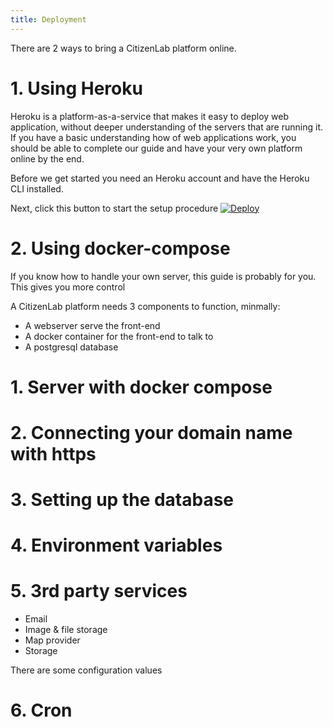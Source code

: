 ```yaml
---
title: Deployment
---
```


There are 2 ways to bring a CitizenLab platform online.

# 1. Using Heroku

Heroku is a platform-as-a-service that makes it easy to deploy web application, without deeper understanding of the servers that are running it. If you have a basic understanding how of web applications work, you should be able to complete our guide and have your very own platform online by the end.

Before we get started you need an Heroku account and have the Heroku CLI installed.

Next, click this button to start the setup procedure
<a href="https://heroku.com/deploy">
  <img src="https://www.herokucdn.com/deploy/button.svg" alt="Deploy" />
</a>




# 2. Using docker-compose

If you know how to handle your own server, this guide is probably for you. This gives you more control

A CitizenLab platform needs 3 components to function, minmally:
- A webserver serve the front-end
- A docker container for the front-end to talk to
- A postgresql database

# 1. Server with docker compose

# 2. Connecting your domain name with https

# 3. Setting up the database

# 4. Environment variables

# 5. 3rd party services

- Email
- Image & file storage
- Map provider
- Storage

There are some configuration values 

# 6. Cron